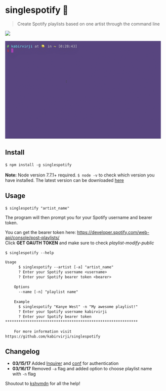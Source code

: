 # singlespotify 🎵

> Create Spotify playlists based on one artist through the command line

![](https://img.shields.io/badge/node-7.7.1-brightgreen.svg)

![](singlespotify.gif)

<!--- 
[![asciicast](https://asciinema.org/a/4k49ag6gy3bknaa6ryoubhcy5.png)](https://asciinema.org/a/4k49ag6gy3bknaa6ryoubhcy5)
-->

## Install
`$ npm install -g singlespotify` <br><br>
**Note:** Node version 7.7.1+ required. `$ node -v` to check which version you have installed. The latest version can be downloaded [here](https://nodejs.org/en/)

## Usage
`$ singlespotify "artist_name"`

The program will then prompt you for your Spotify username and bearer token. <br>

You can get the bearer token here: https://developer.spotify.com/web-api/console/post-playlists/ <br>
Click **GET OAUTH TOKEN** and make sure to check *playlist-modify-public* 

`$ singlespotify --help`

```
Usage
      $ singlespotify --artist [-a] "artist_name"
      ? Enter your Spotify username <username>
      ? Enter your Spotify bearer token <bearer>

    Options
      --name [-n] "playlist name"

    Example
      $ singlespotify "Kanye West" -n "My awesome playlist!"
      ? Enter your Spotify username kabirvirji
      ? Enter your Spotify bearer token ************************************************************

    For more information visit https://github.com/kabirvirji/singlespotify
```

## Changelog
- **03/15/17** Added [Inquirer](https://github.com/SBoudrias/Inquirer.js) and [conf](https://github.com/sindresorhus/conf) for authentication
- **03/16/17** Removed `-a` flag and added option to choose playlist name with `-n` flag


Shoutout to [kshvmdn](https://github.com/kshvmdn) for all the help!


